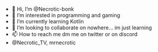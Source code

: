 - 👋 Hi, I’m @Necrotic-bonk
- 👀 I’m interested in programming and gaming
- 🌱 I’m currently learning Kotlin
- 💞️ I’m looking to collaborate on nowhere... im just learning
- 📫 How to reach me dm me on twitter or on discord
- @Necrotic_TV, mrnecrotic

<!---
Necrotic-bonk/Necrotic-bonk is a ✨ special ✨ repository because its `README.md` (this file) appears on your GitHub profile.
You can click the Preview link to take a look at your changes.
--->
